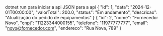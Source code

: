 dotnet run para iniciar a api
JSON para a api
{
		"id": 1,
		"data": "2024-12-01T00:00:00",
		"valorTotal": 200.0,
		"status": "Em andamento",
		"descricao": "Atualização do pedido de equipamentos"
	}
{
		"id": 2,
		"nome": "Fornecedor Novo",
		"cnpj": "11223344000155",
		"telefone": "11977777777",
		"email": "novo@fornecedor.com",
		"endereco": "Rua Nova, 789"
	}
